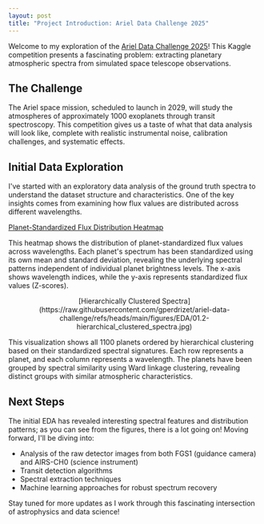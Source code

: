 ```yaml
---
layout: post
title: "Project Introduction: Ariel Data Challenge 2025"
---
```


Welcome to my exploration of the [Ariel Data Challenge 2025](https://www.kaggle.com/competitions/ariel-data-challenge-2025)! This Kaggle competition presents a fascinating problem: extracting planetary atmospheric spectra from simulated space telescope observations.

## The Challenge

The Ariel space mission, scheduled to launch in 2029, will study the atmospheres of approximately 1000 exoplanets through transit spectroscopy. This competition gives us a taste of what that data analysis will look like, complete with realistic instrumental noise, calibration challenges, and systematic effects.

## Initial Data Exploration

I've started with an exploratory data analysis of the ground truth spectra to understand the dataset structure and characteristics. One of the key insights comes from examining how flux values are distributed across different wavelengths.

[Planet-Standardized Flux Distribution Heatmap](https://raw.githubusercontent.com/gperdrizet/ariel-data-challenge/refs/heads/main/figures/EDA/01.2-flux_distribution_by_wavelength.jpg)

This heatmap shows the distribution of planet-standardized flux values across wavelengths. Each planet's spectrum has been standardized using its own mean and standard deviation, revealing the underlying spectral patterns independent of individual planet brightness levels. The x-axis shows wavelength indices, while the y-axis represents standardized flux values (Z-scores).

<div align="center">
[Hierarchically Clustered Spectra](https://raw.githubusercontent.com/gperdrizet/ariel-data-challenge/refs/heads/main/figures/EDA/01.2-hierarchical_clustered_spectra.jpg)
</div>

This visualization shows all 1100 planets ordered by hierarchical clustering based on their standardized spectral signatures. Each row represents a planet, and each column represents a wavelength. The planets have been grouped by spectral similarity using Ward linkage clustering, revealing distinct groups with similar atmospheric characteristics.

## Next Steps

The initial EDA has revealed interesting spectral features and distribution patterns; as you can see from the figures, there is a lot going on! Moving forward, I'll be diving into:

- Analysis of the raw detector images from both FGS1 (guidance camera) and AIRS-CH0 (science instrument)
- Transit detection algorithms
- Spectral extraction techniques
- Machine learning approaches for robust spectrum recovery

Stay tuned for more updates as I work through this fascinating intersection of astrophysics and data science!

